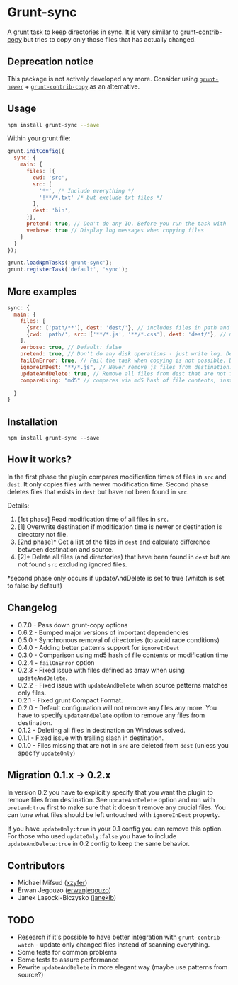 # Grunt-sync

A [grunt](http://github.com/gruntjs/grunt/) task to keep directories in sync.
It is very similar to [grunt-contrib-copy](https://github.com/gruntjs/grunt-contrib-copy) but
tries to copy only those files that has actually changed.


## Deprecation notice

This package is not actively developed any more. Consider using [`grunt-newer`](https://github.com/tschaub/grunt-newer) + [`grunt-contrib-copy`](https://github.com/gruntjs/grunt-contrib-copy) as an alternative.

## Usage

```bash
npm install grunt-sync --save
```

Within your grunt file:

```javascript
grunt.initConfig({
  sync: {
    main: {
      files: [{
        cwd: 'src',
        src: [
          '**', /* Include everything */
          '!**/*.txt' /* but exclude txt files */
        ],
        dest: 'bin',
      }],
      pretend: true, // Don't do any IO. Before you run the task with `updateAndDelete` PLEASE MAKE SURE it doesn't remove too much.
      verbose: true // Display log messages when copying files
    }
  }
});

grunt.loadNpmTasks('grunt-sync');
grunt.registerTask('default', 'sync');
```

## More examples
```javascript
sync: {
  main: {
    files: [
      {src: ['path/**'], dest: 'dest/'}, // includes files in path and its subdirs
      {cwd: 'path/', src: ['**/*.js', '**/*.css'], dest: 'dest/'}, // makes all src relative to cwd
    ],
    verbose: true, // Default: false
    pretend: true, // Don't do any disk operations - just write log. Default: false
    failOnError: true, // Fail the task when copying is not possible. Default: false
    ignoreInDest: "**/*.js", // Never remove js files from destination. Default: none
    updateAndDelete: true, // Remove all files from dest that are not found in src. Default: false
    compareUsing: "md5" // compares via md5 hash of file contents, instead of file modification time. Default: "mtime"

  }
}
```

## Installation
```
npm install grunt-sync --save
```

## How it works?
In the first phase the plugin compares modification times of files in `src` and `dest`. It only copies files with newer modification time. Second phase deletes files that exists in `dest` but have not been found in `src`.

Details:

1. [1st phase] Read modification time of all files in `src`.
1. [1] Overwrite destination if modification time is newer or destination is directory not file.
1. [2nd phase]* Get a list of the files in `dest` and calculate difference between destination and source.
1. [2]* Delete all files (and directories) that have been found in `dest` but are not found `src` excluding ignored files.

*second phase only occurs if updateAndDelete is set to true (whitch is set to false by default)

## Changelog
* 0.7.0 - Pass down grunt-copy options
* 0.6.2 - Bumped major versions of important dependencies
* 0.5.0 - Synchronous removal of directories (to avoid race conditions)
* 0.4.0 - Adding better patterns support for `ignoreInDest`
* 0.3.0 - Comparison using md5 hash of file contents or modification time
* 0.2.4 - `failOnError` option
* 0.2.3 - Fixed issue with files defined as array when using `updateAndDelete`.
* 0.2.2 - Fixed issue with `updateAndDelete` when source patterns matches only files.
* 0.2.1 - Fixed grunt Compact Format.
* 0.2.0 - Default configuration will not remove any files any more. You have to specify `updateAndDelete` option to remove any files from destination.
* 0.1.2 - Deleting all files in destination on Windows solved.
* 0.1.1 - Fixed issue with trailing slash in destination.
* 0.1.0 - Files missing that are not in `src` are deleted from `dest` (unless you specify `updateOnly`)


## Migration 0.1.x -> 0.2.x
In version 0.2 you have to explicitly specify that you want the plugin to remove files from destination. See `updateAndDelete` option and run with `pretend:true` first to make sure that it doesn't remove any crucial files. You can tune what files should be left untouched with `ignoreInDest` property.

If you have `updateOnly:true` in your 0.1 config you can remove this option. For those who used `updateOnly:false` you have to include `updateAndDelete:true` in 0.2 config to keep the same behavior.


## Contributors
* Michael Mifsud ([xzyfer](https://github.com/xzyfer))
* Erwan Jegouzo ([erwanjegouzo](https://github.com/erwanjegouzo))
* Janek Lasocki-Biczysko ([janeklb](https://github.com/janeklb))


## TODO
* Research if it's possible to have better integration with `grunt-contrib-watch` - update only changed files instead of scanning everything.
* Some tests for common problems
* Some tests to assure performance
* Rewrite `updateAndDelete` in more elegant way (maybe use patterns from source?)
